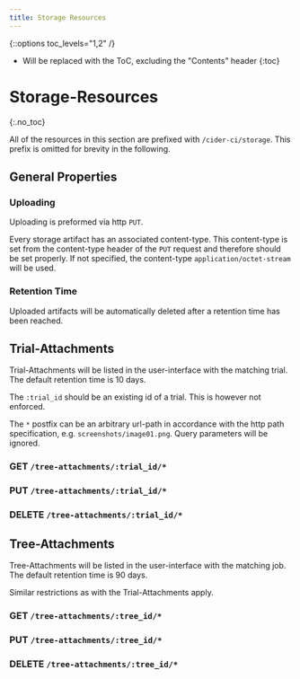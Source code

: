 ```yaml
---
title: Storage Resources
---
```

{::options toc_levels="1,2" /}

* Will be replaced with the ToC, excluding the "Contents" header
{:toc}


# Storage-Resources
{:.no_toc}

All of the resources in this section are prefixed with `/cider-ci/storage`. This
prefix is omitted for brevity in the following. 


## General Properties 

### Uploading 

Uploading is preformed via http `PUT`. 

Every storage artifact has an associated content-type. This content-type is set
from the content-type header of the `PUT` request and therefore should be set
properly. If not specified, the content-type `application/octet-stream` will be
used.


### Retention Time

Uploaded artifacts will be automatically deleted after a retention time
has been reached.

## Trial-Attachments

Trial-Attachments will be listed in the user-interface with the matching
trial. The default retention time is 10 days.

The `:trial_id` should be an existing id of a trial. This is however not
enforced. 

The `*` postfix can be an arbitrary url-path in accordance with the http
path specification, e.g. `screenshots/image01.png`. Query parameters will
be ignored. 

### GET `/tree-attachments/:trial_id/*` 

### PUT `/tree-attachments/:trial_id/*` 

### DELETE `/tree-attachments/:trial_id/*` 


## Tree-Attachments

Tree-Attachments will be listed in the user-interface with the matching
job. The default retention time is 90 days.

Similar restrictions as with the Trial-Attachments apply. 

### GET `/tree-attachments/:tree_id/*` 

### PUT `/tree-attachments/:tree_id/*` 

### DELETE `/tree-attachments/:tree_id/*` 


